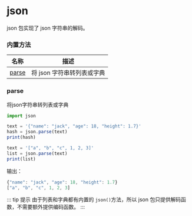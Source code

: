 # json

json 包实现了 json 字符串的解码。


### 内置方法

| 名称 | 描述 |
| ---- | ---- |
| [parse](#parse) | 将 json 字符串转列表或字典 |


### parse

将json字符串转列表或字典

```ts
import json

text = '{"name": "jack", "age": 18, "height": 1.7}'
hash = json.parse(text)
print(hash)

text = '["a", "b", "c", 1, 2, 3]'
list = json.parse(text)
print(list)
```

输出：

```ts
{"name": "jack", "age": 18, "height": 1.7}
["a", "b", "c", 1, 2, 3]
```

::: tip 提示
由于列表和字典都有内置的 `json()`方法，所以 json 包只提供解码函数，不需要额外提供编码函数。
:::